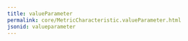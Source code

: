 ```yaml
---
title: valueParameter
permalink: core/MetricCharacteristic.valueParameter.html
jsonid: valueparameter
---
```

